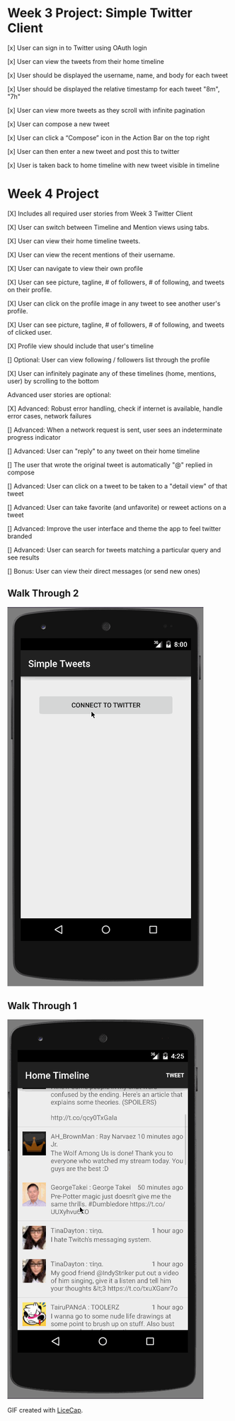 # Week 3 Project: Simple Twitter Client

[x] User can sign in to Twitter using OAuth login

[x] User can view the tweets from their home timeline

[x] User should be displayed the username, name, and body for each tweet

[x] User should be displayed the relative timestamp for each tweet "8m", "7h"

[x] User can view more tweets as they scroll with infinite pagination

[x] User can compose a new tweet

[x] User can click a “Compose” icon in the Action Bar on the top right

[x] User can then enter a new tweet and post this to twitter

[x] User is taken back to home timeline with new tweet visible in timeline


# Week 4 Project

[X] Includes all required user stories from Week 3 Twitter Client

[X] User can switch between Timeline and Mention views using tabs.

[X] User can view their home timeline tweets.

[X] User can view the recent mentions of their username.

[X] User can navigate to view their own profile

[X] User can see picture, tagline, # of followers, # of following, and tweets on their profile.

[X] User can click on the profile image in any tweet to see another user's profile.

[X] User can see picture, tagline, # of followers, # of following, and tweets of clicked user.

[X] Profile view should include that user's timeline

[] Optional: User can view following / followers list through the profile

[X] User can infinitely paginate any of these timelines (home, mentions, user) by scrolling to the bottom


Advanced user stories are optional:

[X] Advanced: Robust error handling, check if internet is available, handle error cases, network failures

[] Advanced: When a network request is sent, user sees an indeterminate progress indicator

[] Advanced: User can "reply" to any tweet on their home timeline

[] The user that wrote the original tweet is automatically "@" replied in compose

[] Advanced: User can click on a tweet to be taken to a "detail view" of that tweet

[] Advanced: User can take favorite (and unfavorite) or reweet actions on a tweet

[] Advanced: Improve the user interface and theme the app to feel twitter branded

[] Advanced: User can search for tweets matching a particular query and see results

[] Bonus: User can view their direct messages (or send new ones)


Walk Through 2
--------------
![Video Walkthrough](https://raw.githubusercontent.com/ash-edmodo/codepath-week-3/master/walkthrough2.gif)


Walk Through 1
--------------
![Video Walkthrough](https://raw.githubusercontent.com/ash-edmodo/codepath-week-3/master/walkthrough1.gif)

GIF created with [LiceCap](http://www.cockos.com/licecap/).